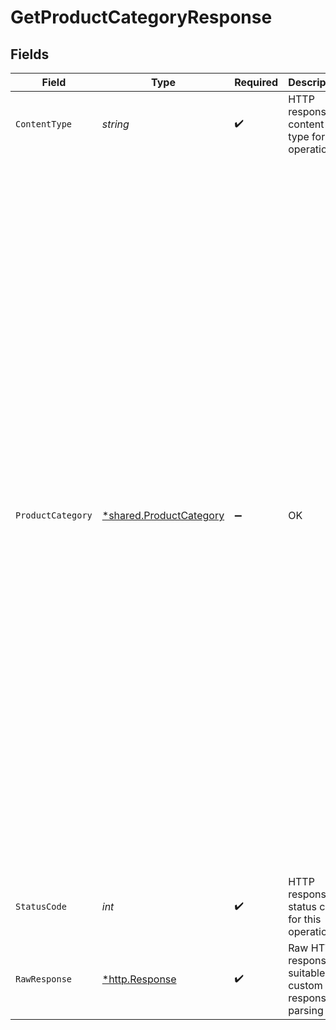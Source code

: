 # GetProductCategoryResponse


## Fields

| Field                                                                                                                                                                                                                                                                                                                                                                                                                                                                                                                                                                                                                                                           | Type                                                                                                                                                                                                                                                                                                                                                                                                                                                                                                                                                                                                                                                            | Required                                                                                                                                                                                                                                                                                                                                                                                                                                                                                                                                                                                                                                                        | Description                                                                                                                                                                                                                                                                                                                                                                                                                                                                                                                                                                                                                                                     | Example                                                                                                                                                                                                                                                                                                                                                                                                                                                                                                                                                                                                                                                         |
| --------------------------------------------------------------------------------------------------------------------------------------------------------------------------------------------------------------------------------------------------------------------------------------------------------------------------------------------------------------------------------------------------------------------------------------------------------------------------------------------------------------------------------------------------------------------------------------------------------------------------------------------------------------- | --------------------------------------------------------------------------------------------------------------------------------------------------------------------------------------------------------------------------------------------------------------------------------------------------------------------------------------------------------------------------------------------------------------------------------------------------------------------------------------------------------------------------------------------------------------------------------------------------------------------------------------------------------------- | --------------------------------------------------------------------------------------------------------------------------------------------------------------------------------------------------------------------------------------------------------------------------------------------------------------------------------------------------------------------------------------------------------------------------------------------------------------------------------------------------------------------------------------------------------------------------------------------------------------------------------------------------------------- | --------------------------------------------------------------------------------------------------------------------------------------------------------------------------------------------------------------------------------------------------------------------------------------------------------------------------------------------------------------------------------------------------------------------------------------------------------------------------------------------------------------------------------------------------------------------------------------------------------------------------------------------------------------- | --------------------------------------------------------------------------------------------------------------------------------------------------------------------------------------------------------------------------------------------------------------------------------------------------------------------------------------------------------------------------------------------------------------------------------------------------------------------------------------------------------------------------------------------------------------------------------------------------------------------------------------------------------------- |
| `ContentType`                                                                                                                                                                                                                                                                                                                                                                                                                                                                                                                                                                                                                                                   | *string*                                                                                                                                                                                                                                                                                                                                                                                                                                                                                                                                                                                                                                                        | :heavy_check_mark:                                                                                                                                                                                                                                                                                                                                                                                                                                                                                                                                                                                                                                              | HTTP response content type for this operation                                                                                                                                                                                                                                                                                                                                                                                                                                                                                                                                                                                                                   |                                                                                                                                                                                                                                                                                                                                                                                                                                                                                                                                                                                                                                                                 |
| `ProductCategory`                                                                                                                                                                                                                                                                                                                                                                                                                                                                                                                                                                                                                                               | [*shared.ProductCategory](../../../pkg/models/shared/productcategory.md)                                                                                                                                                                                                                                                                                                                                                                                                                                                                                                                                                                                        | :heavy_minus_sign:                                                                                                                                                                                                                                                                                                                                                                                                                                                                                                                                                                                                                                              | OK                                                                                                                                                                                                                                                                                                                                                                                                                                                                                                                                                                                                                                                              | {<br/>"productCategories": [<br/>{<br/>"id": "100",<br/>"name": "Entertainment",<br/>"ancestorRefs": [],<br/>"hasChildren": true,<br/>"modifiedDate": "2022-01-01T12:00:00Z",<br/>"sourceModifiedDate": "2021-10-01T12:53:21Z"<br/>},<br/>{<br/>"id": "101",<br/>"name": "Cinema",<br/>"ancestorRefs": [<br/>{<br/>"id": "100",<br/>"name": "Entertainment"<br/>}<br/>],<br/>"hasChildren": true,<br/>"modifiedDate": "2022-01-01T12:00:00Z",<br/>"sourceModifiedDate": "2021-10-01T12:55:02Z"<br/>},<br/>{<br/>"id": "102",<br/>"name": "Movie",<br/>"ancestorRefs": [<br/>{<br/>"id": "100",<br/>"name": "Entertainment"<br/>},<br/>{<br/>"id": "101",<br/>"name": "Cinema"<br/>}<br/>],<br/>"hasChildren": false,<br/>"modifiedDate": "2022-01-01T12:00:00Z",<br/>"sourceModifiedDate": "2021-12-25T12:00:00Z"<br/>}<br/>]<br/>} |
| `StatusCode`                                                                                                                                                                                                                                                                                                                                                                                                                                                                                                                                                                                                                                                    | *int*                                                                                                                                                                                                                                                                                                                                                                                                                                                                                                                                                                                                                                                           | :heavy_check_mark:                                                                                                                                                                                                                                                                                                                                                                                                                                                                                                                                                                                                                                              | HTTP response status code for this operation                                                                                                                                                                                                                                                                                                                                                                                                                                                                                                                                                                                                                    |                                                                                                                                                                                                                                                                                                                                                                                                                                                                                                                                                                                                                                                                 |
| `RawResponse`                                                                                                                                                                                                                                                                                                                                                                                                                                                                                                                                                                                                                                                   | [*http.Response](https://pkg.go.dev/net/http#Response)                                                                                                                                                                                                                                                                                                                                                                                                                                                                                                                                                                                                          | :heavy_check_mark:                                                                                                                                                                                                                                                                                                                                                                                                                                                                                                                                                                                                                                              | Raw HTTP response; suitable for custom response parsing                                                                                                                                                                                                                                                                                                                                                                                                                                                                                                                                                                                                         |                                                                                                                                                                                                                                                                                                                                                                                                                                                                                                                                                                                                                                                                 |